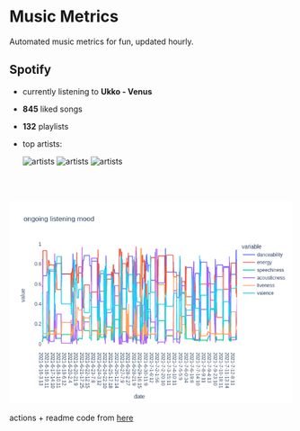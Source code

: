 # Music Metrics

Automated music metrics for fun, updated hourly.

## Spotify

- currently listening to **Ukko - Venus**

- **845** liked songs
- **132** playlists

- top artists: 

    ![artists](https://i.scdn.co/image/ab6761610000f178674ff007ae3142f086057881) ![artists](https://i.scdn.co/image/d874c1e1787e1e1a5762a3b008efecab53f7ee0d) ![artists](https://i.scdn.co/image/ab6761610000f1782067d2f438bfef0550ec6e8a)

<br></br>

<!-- ## Audio features for currently playing

![feature spread](figures/auto.png) -->

![ongoing features](figures/timeseries.png)

actions + readme code from [here](https://github.com/gargakshit/gargakshit)
